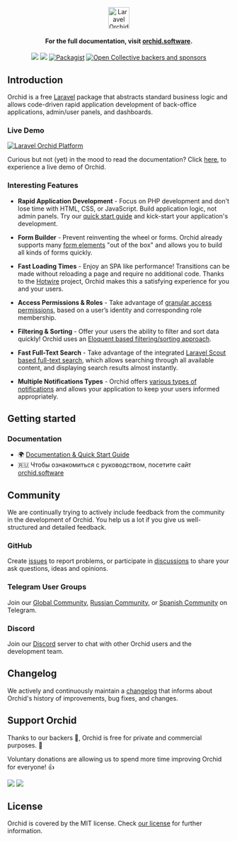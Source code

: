 <p align="center"> 
 <a href="https://orchid.software/"><img src="https://orchid.software/img/logo-laravel-style.svg" alt="Laravel Orchid" height="48"></a>
</p>


<h4 align="center">For the full documentation, visit <a href="http://orchid.software">orchid.software</a>.</h4>

<p align="center">
<a href="https://github.com/orchidsoftware/platform/actions"><img src="https://github.com/orchidsoftware/platform/workflows/Tests/badge.svg"></a>
<a href="https://codecov.io/gh/orchidsoftware/platform"><img src="https://codecov.io/gh/orchidsoftware/platform/branch/master/graph/badge.svg" /></a>
<a href="https://packagist.org/packages/orchid/platform"><img alt="Packagist" src="https://img.shields.io/packagist/dt/orchid/platform.svg"></a>
<a href="https://opencollective.com/orchid"><img src="https://img.shields.io/opencollective/all/orchid" alt="Open Collective backers and sponsors"></a>
</p>

## Introduction

Orchid is a free [Laravel](https://laravel.com) package that abstracts standard business logic and allows code-driven rapid application development of back-office applications, admin/user panels, and dashboards.


 ### Live Demo
 
<a href="https://demo.orchid.software/login">
  <img src="https://raw.githubusercontent.com/orchidsoftware/platform/master/.github/IMAGES/promo-full.png" alt="Laravel Orchid Platform" align="center" />
</a>

Curious but not (yet) in the mood to read the documentation? Click [here](https://demo.orchid.software/login), to experience a live demo of Orchid.


### Interesting Features

- **Rapid Application Development** - Focus on PHP development and don't lose time with HTML, CSS, or JavaScript. Build application logic, not admin panels. Try our [quick start guide](https://orchid.software/en/docs/quickstart/) and kick-start your application's development.

- **Form Builder** - Prevent reinventing the wheel or forms. Orchid already supports many [form elements](https://orchid.software/en/docs/field/) "out of the box" and allows you to build all kinds of forms quickly.

- **Fast Loading Times** - Enjoy an SPA like performance! Transitions can be made without reloading a page and require no additional code. Thanks to the [Hotwire](https://hotwire.dev/) project, Orchid makes this a satisfying experience for you and your users.

- **Access Permissions & Roles** - Take advantage of [granular access permissions](https://orchid.software/en/docs/access/), based on a user’s identity and corresponding role membership.

- **Filtering & Sorting** - Offer your users the ability to filter and sort data quickly! Orchid uses an [Eloquent based filtering/sorting approach](https://orchid.software/en/docs/quickstart-sort-filter-table/).

- **Fast Full-Text Search** - Take advantage of the integrated [Laravel Scout based full-text search](https://orchid.software/en/docs/global-search/), which allows searching through all available content, and displaying search results almost instantly.

- **Multiple Notifications Types** - Orchid offers [various types of notifications](https://orchid.software/en/docs/alert/) and allows your application to keep your users informed appropriately.


## Getting started

### Documentation

* 🌍 [Documentation & Quick Start Guide](https://orchid.software/en/docs)
* 🇷🇺 Чтобы ознакомиться с руководством, посетите сайт [orchid.software](https://orchid.software/ru/docs)

<!--
### Blog

Orchid's [blog](https://blog.orchid.software/) informs about news and announcements around Laravel Orchid, including related projects.
-->

## Community

We are continually trying to actively include feedback from the community in the development of Orchid. You help us a lot if you give us well-structured and detailed feedback.

### GitHub

Create [issues](https://github.com/orchidsoftware/platform/issues) to report problems, or participate in [discussions](https://github.com/orchidsoftware/platform/discussions) to share your ask questions, ideas and opinions.

### Telegram User Groups

Join our [Global Community](https://t.me/orchid_community), [Russian Community](https://t.me/orchid_russian_community), or [Spanish Community](https://t.me/esLaravelOrchid) on Telegram.

### Discord

Join our [Discord](https://discord.gg/NxXhSHa5tq) server to chat with other Orchid users and the development team.
 

## Changelog

We actively and continuously maintain a [changelog](CHANGELOG.md) that informs about Orchid's history of improvements, bug fixes, and changes.

## Support Orchid

Thanks to our backers 🙏, Orchid is free for private and commercial purposes. 🎉

Voluntary donations are allowing us to spend more time improving Orchid for everyone! 👍

<a href="https://opencollective.com/orchid#backers" target="_blank"><img src="https://opencollective.com/orchid/sponsors.svg?width=838"></a>
<a href="https://opencollective.com/orchid#backers" target="_blank"><img src="https://opencollective.com/orchid/backers.svg?width=838"></a>

## License

Orchid is covered by the MIT license. Check [our license](LICENSE) for further information.
